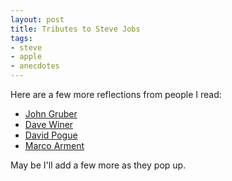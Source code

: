 ```yaml
---
layout: post
title: Tributes to Steve Jobs
tags: 
- steve
- apple
- anecdotes
---
```


Here are a few more reflections from people I read:

- [John Gruber](http://daringfireball.net/2011/08/resigned)
- [Dave Winer](http://scripting.com/stories/2011/08/25/thanksSteve.html)
- [David Pogue](http://pogue.blogs.nytimes.com/2011/08/25/steve-jobs-reshaped-industries/)
- [Marco Arment](www.marco.org/2011/08/24/steve-jobs-resigns-as-apple-ceo)

May be I'll add a few more as they pop up.
